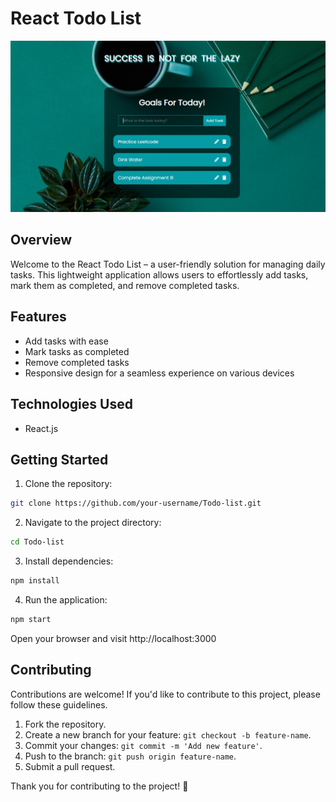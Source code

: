 # React Todo List

![Todo List Screenshot](src/screenshot.png)

## Overview

Welcome to the React Todo List – a user-friendly solution for managing daily tasks. This lightweight application allows users to effortlessly add tasks, mark them as completed, and remove completed tasks.

## Features

- Add tasks with ease
- Mark tasks as completed
- Remove completed tasks
- Responsive design for a seamless experience on various devices

## Technologies Used

- React.js

## Getting Started

1. Clone the repository:

```bash
git clone https://github.com/your-username/Todo-list.git 
```

2. Navigate to the project directory:

```bash
cd Todo-list
```

3. Install dependencies:

```bash
npm install
```

4. Run the application:

```bash
npm start
```
Open your browser and visit http://localhost:3000

## Contributing

Contributions are welcome! If you'd like to contribute to this project, please follow these guidelines.

1. Fork the repository.
2. Create a new branch for your feature: `git checkout -b feature-name`.
3. Commit your changes: `git commit -m 'Add new feature'`.
4. Push to the branch: `git push origin feature-name`.
5. Submit a pull request.

Thank you for contributing to the project! 🚀
